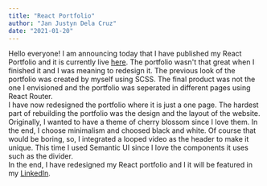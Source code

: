 ```yaml
---
title: "React Portfolio"
author: "Jan Justyn Dela Cruz"
date: "2021-01-20"
---
```


Hello everyone! I am announcing today that I have published my React Portfolio and it is currently live [here](https://jdelacr-portfolio.netlify.app/). The portfolio wasn't that great when I finished it and I was meaning to redesign it. The previous look of the portfolio was created by myself using SCSS. The final product was not the one I envisioned and the portfolio was seperated in different pages using React Router. \
I have now redesigned the portfolio where it is just a one page. The hardest part of rebuilding the portfolio was the design and the layout of the website. Originally, I wanted to have a theme of cherry blossom since I love them. In the end, I choose minimalism and choosed black and white. Of course that would be boring, so, I integrated a looped video as the header to make it unique. This time I used Semantic UI since I love the components it uses such as the divider. \
In the end, I have redesigned my React portfolio and I it will be featured in my [LinkedIn](https://www.linkedin.com/in/janjustyn/).
